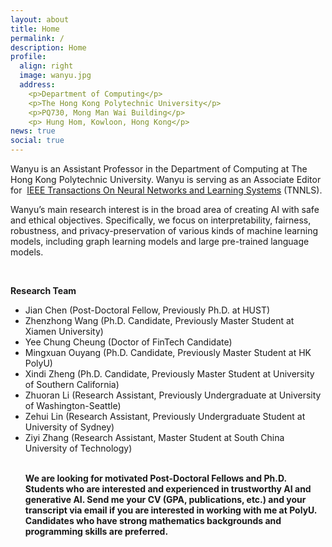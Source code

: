 ```yaml
---
layout: about
title: Home
permalink: /
description: Home
profile:
  align: right
  image: wanyu.jpg
  address: 
    <p>Department of Computing</p>
    <p>The Hong Kong Polytechnic University</p>
    <p>PQ730, Mong Man Wai Building</p>
    <p> Hung Hom, Kowloon, Hong Kong</p>
news: true
social: true
---
```

Wanyu is an Assistant Professor in the Department of Computing at The Hong Kong Polytechnic University. Wanyu is serving as an Associate Editor for  <a href="https://cis.ieee.org/publications/t-neural-networks-and-learning-systems/ieee-transactions-on-neural-networks-and-learning-systems">IEEE Transactions On Neural Networks and Learning Systems</a> (TNNLS).

Wanyu’s main research interest is in the broad area of creating AI with safe and ethical objectives. Specifically, we focus on interpretability, fairness, robustness, and privacy-preservation of various kinds of machine learning models, including graph learning models and large pre-trained language models. 

<br>

<p> <strong>Research Team</strong>

<ul class="square">
<li>Jian Chen (Post-Doctoral Fellow, Previously Ph.D. at HUST)</li>
<li>Zhenzhong Wang (Ph.D. Candidate, Previously Master Student at Xiamen University)</li>
<li>Yee Chung Cheung (Doctor of FinTech Candidate)</li>
<li>Mingxuan Ouyang (Ph.D. Candidate, Previously Master Student at HK PolyU)</li>
<li>Xindi Zheng (Ph.D. Candidate, Previously Master Student at University of Southern California)</li>
<li>Zhuoran Li (Research Assistant, Previously Undergraduate at University of Washington-Seattle)</li>
<li>Zehui Lin (Research Assistant, Previously Undergraduate Student at University of Sydney)</li>
<li>Ziyi Zhang (Research Assistant, Master Student at South China University of Technology)</li>
<br>

<p> <strong>We are looking for motivated Post-Doctoral Fellows and Ph.D. Students who are interested and experienced in trustworthy AI and generative AI. Send me your CV (GPA, publications, etc.) and your transcript via email if you are interested in working with me at PolyU. Candidates who have strong mathematics backgrounds and programming skills are preferred. </strong>
<br>
<br>
